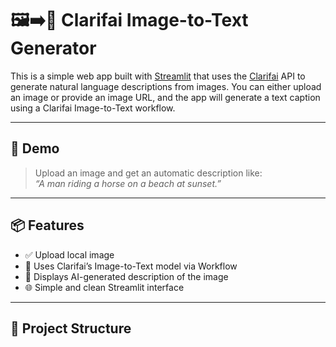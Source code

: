 # 🖼️➡️📝 Clarifai Image-to-Text Generator

This is a simple web app built with [Streamlit](https://streamlit.io/) that uses the [Clarifai](https://www.clarifai.com/) API to generate natural language descriptions from images. You can either upload an image or provide an image URL, and the app will generate a text caption using a Clarifai Image-to-Text workflow.

---

## 🚀 Demo

> Upload an image and get an automatic description like:  
> *“A man riding a horse on a beach at sunset.”*

---

## 📦 Features

- ✅ Upload local image  
- 🧠 Uses Clarifai’s Image-to-Text model via Workflow  
- 📝 Displays AI-generated description of the image  
- 🌐 Simple and clean Streamlit interface  

---

## 📂 Project Structure


